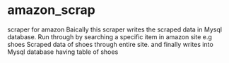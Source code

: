 # amazon_scrap
scraper for amazon
Baically this scraper writes the scraped data in Mysql database. 
Run through by searching a specific item in amazon site e.g shoes
Scraped data of shoes through entire site.
and finally writes into Mysql database having table of shoes
